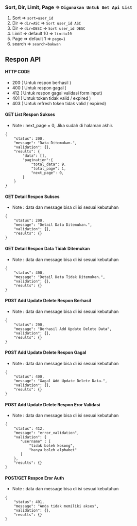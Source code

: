 ### Sort, Dir, Limit, Page => `Digunakan Untuk Get Api List`
1. Sort => `sort=user_id` 
2. Dir => `dir=ASC` => `Sort user_id ASC`
3. Dir => `dir=DESC` => `Sort user_id DESC`
4. Limit => default 10 => `limit=10`
5. Page => default 1 => `page=1`
6. search => `search=bakwan`



## Respon API

#### HTTP CODE
- 200 ( Untuk respon berhasil )
- 400 ( Untuk respon gagal )
- 412 ( Untuk respon gagal validasi form input)
- 401 ( Untuk token tidak valid / expired )
- 403 ( Untuk refresh token tidak valid / expired)

#### GET List Respon Sukses
- Note : next_page = 0, Jika sudah di halaman akhir.
```
{
    "status": 200,
    "message": "Data Ditemukan.",
    "validation": {},
    "results": {
        "data": [],
        "pagination":{
            "total_data": 9,
            "total_page": 1,
            "next_page": 0,
        }
    }
}
```

#### GET Detail Respon Sukses
- Note : data dan message bisa di isi sesuai kebutuhan

```
{
    "status": 200,
    "message": "Detail Data Ditemukan.",
    "validation": {},
    "results": {}
}
```

#### GET Detail Respon Data Tidak Ditemukan
- Note : data dan message bisa di isi sesuai kebutuhan

```
{
    "status": 400,
    "message": "Detail Data Tidak Ditemukan.",
    "validation": {},
    "results": {}
}
```

#### POST Add Update Delete Respon Berhasil
- Note : data dan message bisa di isi sesuai kebutuhan

```
{
    "status": 200,
    "message": "Berhasil Add Update Delete Data",
    "validation": {},
    "results": {}
}
```

#### POST Add Update Delete Respon Gagal
- Note : data dan message bisa di isi sesuai kebutuhan

```
{
    "status": 400,
    "message": "Gagal Add Update Delete Data.",
    "validation": {},
    "results": {}
}
```

#### POST Add Update Delete Respon Eror Validasi
- Note : data dan message bisa di isi sesuai kebutuhan

```
{
    "status": 412,
    "message": "error_validation",
    "validation": {
       "username" : [
           "tidak boleh kosong",
           "hanya boleh alphabet"
       ]
    },
    "results": {}
}
```

#### POST/GET Respon Eror Auth
- Note : data dan message bisa di isi sesuai kebutuhan

```
{
    "status": 401,
    "message": "Anda tidak memiliki akses",
    "validation": {},
    "results": {}
}
```